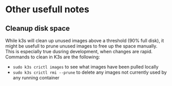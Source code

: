 # Other usefull notes

## Cleanup disk space

While k3s will clean up unused images above a threshold (90% full disk), it might be usefull to prune unused images to free up the space manually. This is especially true dusring development, when changes are rapid. Commands to clean in K3s are the following:

- `sudo k3s crictl images` to see what images have been pulled locally
- `sudo k3s crictl rmi --prune` to delete any images not currently used by any running container 